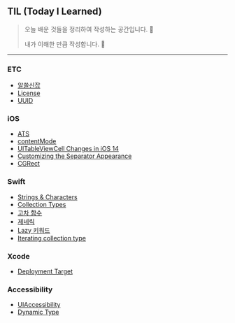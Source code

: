 ## TIL (Today I Learned)
> 오늘 배운 것들을 정리하여 작성하는 공간입니다. 💼
>
> 내가 이해한 만큼 작성합니다. 📝

---



### ETC

* [알쓸신잡](./ETC/Miscellaneous.md)
* [License](./ETC/License.md)
* [UUID](./ETC/UUID.md)

### iOS

* [ATS](./iOS/ATS.md)
* [contentMode](./iOS/contentMode.md)
* [UITableViewCell Changes in iOS 14](./iOS/UITableViewCellChangesIniOS14.md)
* [Customizing the Separator Appearance](./iOS/CustomizingtheSeparatorAppearance.md)
* [CGRect](./iOS/CGRect.md)

### Swift

* [Strings & Characters](./Swift/Strings&Characters.md)
* [Collection Types](./Swift/CollectionTypes.md)
* [고차 함수](./Swift/HighOrderFunction.md)
* [제네릭](./Swift/Generics.md)
* [Lazy 키워드](./Swift/LazyKeyword.md)
* [Iterating collection type](./Swift/IteratingCollectionType.md)

### Xcode
* [Deployment Target](./Xcode/DeploymentTarget.md)

### Accessibility

- [UIAccessibility](./Accessibility/UIAccessibility.md)
- [Dynamic Type](./Accessibility/DynamicType.md)

